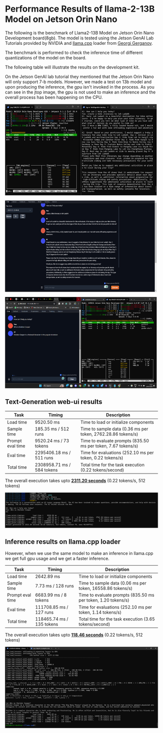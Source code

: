 # Performance Results of llama-2-13B Model on Jetson Orin Nano 

The following is the benchmark of Llama2-13B Model on Jetson Orin Nano Development board(8gb). The model is tested using the Jetson GenAI Lab Tutorials provided by NVIDIA and [llama.cpp](https://github.com/ggerganov/llama.cpp) loader from [Georgi Gerganov](https://github.com/ggerganov). 

The benchmark is performed to check the inference time of different quantizations of the model on the board. 

The following table will illustrate the results on the development kit.

On the Jetson GenAI lab tutorial they mentioned that the Jetson Orin Nano will only support 7-b models. However, we made a test on 13b model and upon producing the inference, the gpu isn't invoked in the process. As you can see in the jtop image, the gpu is not used to make an inference and the overall process has been happening on the CPU.


<break><img src="../img/TheBloke-1301.png" width="500" height="300">

<break><img src="../img/TheBloke-1302.png" width="500" height="300">

<break><img src="../img/llama2-13B/jtop.png" width="500" height="300">

## Text-Generation web-ui results

| Task             | Timing           | Description                                                                        |
|------------------|------------------|------------------------------------------------------------------------------------|
| Load time        | 9520.50 ms       | Time to load or initialize components                                               |
| Sample time      | 185.35 ms / 512 runs | Time to sample data (0.36 ms per token, 2762.28.86 tokens/s)                         |
| Prompt eval time | 9520.24 ms / 73 tokens | Time to evaluate prompts (835.50 ms per token, 7.67 tokens/s)                    |
| Eval time        | 2295406.18 ms / 511 runs | Time for evaluations (252.10 ms per token, 0.22 tokens/s)                         |
| Total time       | 2308958.71 ms / 584 tokens | Total time for the task execution (0.22 tokens/second)                                               |

The overall execution takes upto **<u>2311.20 seconds</u>** (0.22 tokens/s, 512 tokens)


<break><img src="../img/llama2-13B/Webui Results.png" width="auto" height="auto">

## Inference results on llama.cpp loader

However, when we use the same model to make an inference in llama.cpp we get full gpu usage and we get a faster inference.


| Task             | Timing           | Description                                                                        |
|------------------|------------------|------------------------------------------------------------------------------------|
| Load time        | 2642.89 ms       | Time to load or initialize components                                               |
| Sample time      | 7.73 ms / 128 runs | Time to sample data (0.06 ms per token, 16558.86 tokens/s)                         |
| Prompt eval time | 6683.99 ms / 8 tokens | Time to evaluate prompts (835.50 ms per token, 1.20 tokens/s)                    |
| Eval time        | 111708.85 ms / 127 runs | Time for evaluations (252.10 ms per token, 1.14 tokens/s)                         |
| Total time       | 118465.74 ms / 135 tokens | Total time for the task execution (3.65 tokens/second)                                                  |

The overall execution takes upto **<u>118.46 seconds</u>** (0.22 tokens/s, 512 tokens)

<break><img src="../img/llama2-13B/llama.cpp results.png" width="auto" height="auto"> 




<!-- <break><img src="../img/llama2-13B/Benchmarks.png" width="auto" height="auto"> -->